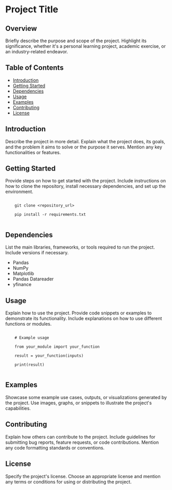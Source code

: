 <!DOCTYPE html>
<html>
<head>
  <title>SIC-Python (Data Finance Analysis)</title>
</head>
<body>
  <h1>Project Title</h1>

  <h2>Overview</h2>
  <p>Briefly describe the purpose and scope of the project. Highlight its significance, whether it's a personal learning project, academic exercise, or an industry-related endeavor.</p>

  <h2>Table of Contents</h2>
  <ul>
    <li><a href="#introduction">Introduction</a></li>
    <li><a href="#getting-started">Getting Started</a></li>
    <li><a href="#dependencies">Dependencies</a></li>
    <li><a href="#usage">Usage</a></li>
    <li><a href="#examples">Examples</a></li>
    <li><a href="#contributing">Contributing</a></li>
    <li><a href="#license">License</a></li>
  </ul>

  <h2>Introduction</h2>
  <p>Describe the project in more detail. Explain what the project does, its goals, and the problem it aims to solve or the purpose it serves. Mention any key functionalities or features.</p>

  <h2>Getting Started</h2>
  <p>Provide steps on how to get started with the project. Include instructions on how to clone the repository, install necessary dependencies, and set up the environment.</p>
  <code>
    git clone &lt;repository_url&gt;<br>
    pip install -r requirements.txt
  </code>

  <h2>Dependencies</h2>
  <p>List the main libraries, frameworks, or tools required to run the project. Include versions if necessary.</p>
  <ul>
    <li>Pandas</li>
    <li>NumPy</li>
    <li>Matplotlib</li>
    <li>Pandas Datareader</li>
    <li>yfinance</li>
  </ul>

  <h2>Usage</h2>
  <p>Explain how to use the project. Provide code snippets or examples to demonstrate its functionality. Include explanations on how to use different functions or modules.</p>
  <code>
    # Example usage<br>
    from your_module import your_function<br>
    result = your_function(inputs)<br>
    print(result)
  </code>

  <h2>Examples</h2>
  <p>Showcase some example use cases, outputs, or visualizations generated by the project. Use images, graphs, or snippets to illustrate the project's capabilities.</p>

  <h2>Contributing</h2>
  <p>Explain how others can contribute to the project. Include guidelines for submitting bug reports, feature requests, or code contributions. Mention any code formatting standards or conventions.</p>

  <h2>License</h2>
  <p>Specify the project's license. Choose an appropriate license and mention any terms or conditions for using or distributing the project.</p>
</body>
</html>
